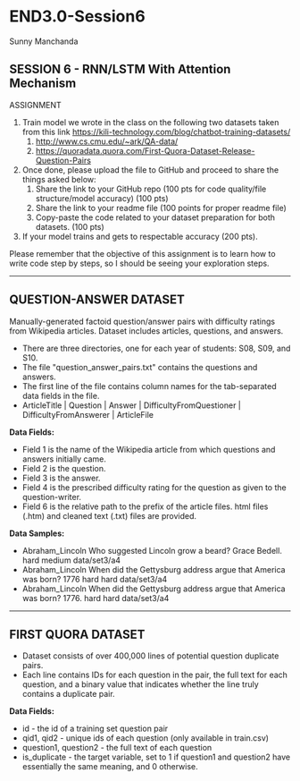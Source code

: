 # END3.0-Session6
Sunny Manchanda

## SESSION 6 - RNN/LSTM With Attention Mechanism

ASSIGNMENT

1. Train model we wrote in the class on the following two datasets taken from this link <https://kili-technology.com/blog/chatbot-training-datasets/>
   1. <http://www.cs.cmu.edu/~ark/QA-data/>
   2. <https://quoradata.quora.com/First-Quora-Dataset-Release-Question-Pairs>
2. Once done, please upload the file to GitHub and proceed to share the things asked below:
   1. Share the link to your GitHub repo (100 pts for code quality/file structure/model accuracy) (100 pts)
   2. Share the link to your readme file (100 points for proper readme file)
   3. Copy-paste the code related to your dataset preparation for both datasets. (100 pts)
3. If your model trains and gets to respectable accuracy (200 pts).

Please remember that the objective of this assignment is to learn how to write code step by steps, so I should be seeing your exploration steps.

---

## QUESTION-ANSWER DATASET

Manually-generated factoid question/answer pairs with difficulty ratings from Wikipedia articles. Dataset includes articles, questions, and answers.

- There are three directories, one for each year of students: S08, S09, and S10.
- The file "question_answer_pairs.txt" contains the questions and answers.
- The first line of the file contains column names for the tab-separated data fields in the file.
- ArticleTitle | Question | Answer | DifficultyFromQuestioner | DifficultyFromAnswerer | ArticleFile

**Data Fields:**

- Field 1 is the name of the Wikipedia article from which questions and answers initially came.
- Field 2 is the question.
- Field 3 is the answer.
- Field 4 is the prescribed difficulty rating for the question as given to the question-writer.
- Field 6 is the relative path to the prefix of the article files. html files (.htm) and cleaned text (.txt) files are provided.

**Data Samples:**

- Abraham_Lincoln Who suggested Lincoln grow a beard? Grace Bedell. hard medium data/set3/a4
- Abraham_Lincoln When did the Gettysburg address argue that America was born? 1776 hard hard data/set3/a4
- Abraham_Lincoln When did the Gettysburg address argue that America was born? 1776. hard hard data/set3/a4

---

## FIRST QUORA DATASET

- Dataset consists of over 400,000 lines of potential question duplicate pairs.
- Each line contains IDs for each question in the pair, the full text for each question, and a binary value that indicates whether the line truly contains a duplicate pair.

**Data Fields:**

- id - the id of a training set question pair
- qid1, qid2 - unique ids of each question (only available in train.csv)
- question1, question2 - the full text of each question
- is_duplicate - the target variable, set to 1 if question1 and question2 have essentially the same meaning, and 0 otherwise.
